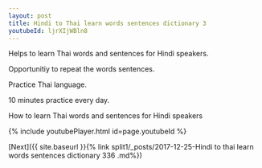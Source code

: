 ```yaml
---
layout: post
title: Hindi to Thai learn words sentences dictionary 3 
youtubeId: ljrXIjWBln8
---
```

 
 
Helps to learn Thai words and sentences for Hindi speakers.

Opportunitiy to repeat the words sentences. 

Practice Thai language. 
 
10 minutes practice every day. 
 
How to learn Thai words and sentences for Hindi speakers 
 
{% include youtubePlayer.html id=page.youtubeId %}
 
 
[Next]({{ site.baseurl }}{% link  split1/_posts/2017-12-25-Hindi to thai learn words sentences dictionary 336 .md%})
 
